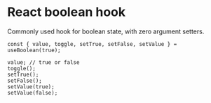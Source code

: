 # React boolean hook

Commonly used hook for boolean state, with zero argument setters.

```tsx
const { value, toggle, setTrue, setFalse, setValue } = useBoolean(true);

value; // true or false
toggle();
setTrue();
setFalse();
setValue(true);
setValue(false);
```
